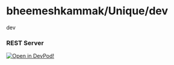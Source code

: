 # bheemeshkammak/Unique/dev
dev


### REST Server





    



[![Open in DevPod!](https://devpod.sh/assets/open-in-devpod.svg)](https://devpod.sh/open#https://github.com/bheemeshkammak/Unique/dev)